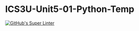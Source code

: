 # ICS3U-Unit5-01-Python-Temp

[![GitHub's Super Linter](https://github.com/liam-fletcher1/ICS3U-Unit5-01-Python-Temp/workflows/GitHub's%20Super%20Linter/badge.svg)](https://github.com/liam-fletcher1/ICS3U-Unit5-01-Python-Temp/actions)
